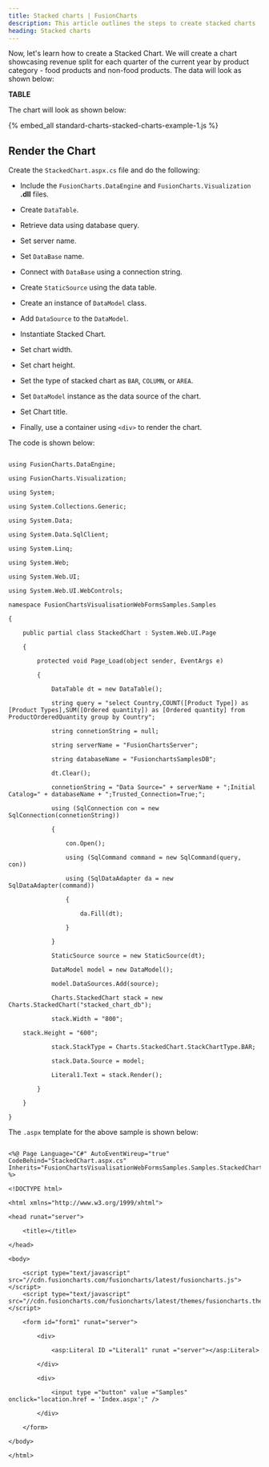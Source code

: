 ```yaml
---
title: Stacked charts | FusionCharts
description: This article outlines the steps to create stacked charts
heading: Stacked charts
---
```


Now, let's learn how to create a Stacked Chart. We will create a chart showcasing revenue split for each quarter of the current year by product category - food products and non-food products. The data will look as shown below:

**TABLE**

The chart will look as shown below:

{% embed_all standard-charts-stacked-charts-example-1.js %}

## Render the Chart

Create the `StackedChart.aspx.cs` file and do the following:

* Include the `FusionCharts.DataEngine` and `FusionCharts.Visualization` **.dll** files. 

* Create `DataTable`.

* Retrieve data using database query.

* Set server name.

* Set `DataBase` name.

* Connect with `DataBase` using a connection string.

* Create `StaticSource` using the data table.

* Create an instance of `DataModel` class.

* Add `DataSource` to the `DataModel`.

* Instantiate Stacked Chart.

* Set chart width.

* Set chart height.

* Set the type of stacked chart as `BAR`, `COLUMN`, or `AREA`.

* Set `DataModel` instance as the data source of the chart.

* Set Chart title.

* Finally, use a container using `<div>` to render the chart.

The code is shown below:

```

using FusionCharts.DataEngine;

using FusionCharts.Visualization;

using System;

using System.Collections.Generic;

using System.Data;

using System.Data.SqlClient;

using System.Linq;

using System.Web;

using System.Web.UI;

using System.Web.UI.WebControls;

namespace FusionChartsVisualisationWebFormsSamples.Samples

{

    public partial class StackedChart : System.Web.UI.Page

    {

        protected void Page_Load(object sender, EventArgs e)

        {

            DataTable dt = new DataTable();

            string query = "select Country,COUNT([Product Type]) as [Product Types],SUM([Ordered quantity]) as [Ordered quantity] from ProductOrderedQuantity group by Country";

            string connetionString = null;

            string serverName = "FusionChartsServer";

            string databaseName = "FusionchartsSamplesDB";

            dt.Clear();

            connetionString = "Data Source=" + serverName + ";Initial Catalog=" + databaseName + ";Trusted_Connection=True;";

            using (SqlConnection con = new SqlConnection(connetionString))

            {

                con.Open();

                using (SqlCommand command = new SqlCommand(query, con))

                using (SqlDataAdapter da = new SqlDataAdapter(command))

                {

                    da.Fill(dt);

                }

            }

            StaticSource source = new StaticSource(dt);

            DataModel model = new DataModel();

            model.DataSources.Add(source);

            Charts.StackedChart stack = new Charts.StackedChart("stacked_chart_db");

            stack.Width = "800";

	stack.Height = "600";

            stack.StackType = Charts.StackedChart.StackChartType.BAR;

            stack.Data.Source = model;

            Literal1.Text = stack.Render();

        }

    }

}

```

The `.aspx` template for the above sample is shown below:

``` 

<%@ Page Language="C#" AutoEventWireup="true" CodeBehind="StackedChart.aspx.cs" Inherits="FusionChartsVisualisationWebFormsSamples.Samples.StackedChart" %>

<!DOCTYPE html>

<html xmlns="http://www.w3.org/1999/xhtml">

<head runat="server">

    <title></title>

</head>

<body>

    <script type="text/javascript" src="//cdn.fusioncharts.com/fusioncharts/latest/fusioncharts.js"></script>
    <script type="text/javascript" src="//cdn.fusioncharts.com/fusioncharts/latest/themes/fusioncharts.theme.fusion.js"></script>

    <form id="form1" runat="server">

        <div>

            <asp:Literal ID ="Literal1" runat ="server"></asp:Literal>

        </div>

        <div>

            <input type ="button" value ="Samples" onclick="location.href = 'Index.aspx';" />

        </div>

    </form>

</body>

</html>

```

